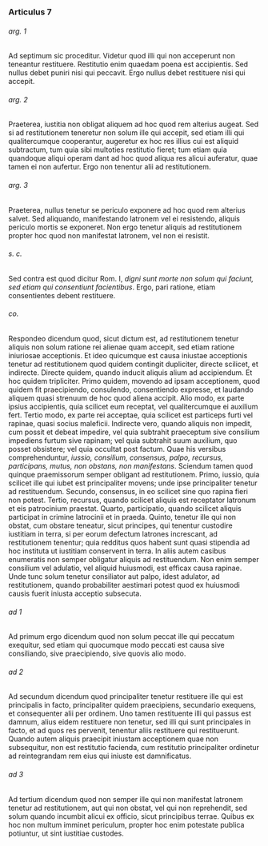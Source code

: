 ### Articulus 7

###### arg. 1
Ad septimum sic proceditur. Videtur quod illi qui non acceperunt non teneantur restituere. Restitutio enim quaedam poena est accipientis. Sed nullus debet puniri nisi qui peccavit. Ergo nullus debet restituere nisi qui accepit.

###### arg. 2
Praeterea, iustitia non obligat aliquem ad hoc quod rem alterius augeat. Sed si ad restitutionem teneretur non solum ille qui accepit, sed etiam illi qui qualitercumque cooperantur, augeretur ex hoc res illius cui est aliquid subtractum, tum quia sibi multoties restitutio fieret; tum etiam quia quandoque aliqui operam dant ad hoc quod aliqua res alicui auferatur, quae tamen ei non aufertur. Ergo non tenentur alii ad restitutionem.

###### arg. 3
Praeterea, nullus tenetur se periculo exponere ad hoc quod rem alterius salvet. Sed aliquando, manifestando latronem vel ei resistendo, aliquis periculo mortis se exponeret. Non ergo tenetur aliquis ad restitutionem propter hoc quod non manifestat latronem, vel non ei resistit.

###### s. c.
Sed contra est quod dicitur Rom. I, *digni sunt morte non solum qui faciunt, sed etiam qui consentiunt facientibus*. Ergo, pari ratione, etiam consentientes debent restituere.

###### co.
Respondeo dicendum quod, sicut dictum est, ad restitutionem tenetur aliquis non solum ratione rei alienae quam accepit, sed etiam ratione iniuriosae acceptionis. Et ideo quicumque est causa iniustae acceptionis tenetur ad restitutionem quod quidem contingit dupliciter, directe scilicet, et indirecte. Directe quidem, quando inducit aliquis alium ad accipiendum. Et hoc quidem tripliciter. Primo quidem, movendo ad ipsam acceptionem, quod quidem fit praecipiendo, consulendo, consentiendo expresse, et laudando aliquem quasi strenuum de hoc quod aliena accipit. Alio modo, ex parte ipsius accipientis, quia scilicet eum receptat, vel qualitercumque ei auxilium fert. Tertio modo, ex parte rei acceptae, quia scilicet est particeps furti vel rapinae, quasi socius maleficii. Indirecte vero, quando aliquis non impedit, cum possit et debeat impedire, vel quia subtrahit praeceptum sive consilium impediens furtum sive rapinam; vel quia subtrahit suum auxilium, quo posset obsistere; vel quia occultat post factum. Quae his versibus comprehenduntur, *iussio, consilium, consensus, palpo, recursus, participans, mutus, non obstans, non manifestans*. Sciendum tamen quod quinque praemissorum semper obligant ad restitutionem. Primo, iussio, quia scilicet ille qui iubet est principaliter movens; unde ipse principaliter tenetur ad restituendum. Secundo, consensus, in eo scilicet sine quo rapina fieri non potest. Tertio, recursus, quando scilicet aliquis est receptator latronum et eis patrocinium praestat. Quarto, participatio, quando scilicet aliquis participat in crimine latrocinii et in praeda. Quinto, tenetur ille qui non obstat, cum obstare teneatur, sicut principes, qui tenentur custodire iustitiam in terra, si per eorum defectum latrones increscant, ad restitutionem tenentur; quia redditus quos habent sunt quasi stipendia ad hoc instituta ut iustitiam conservent in terra. In aliis autem casibus enumeratis non semper obligatur aliquis ad restituendum. Non enim semper consilium vel adulatio, vel aliquid huiusmodi, est efficax causa rapinae. Unde tunc solum tenetur consiliator aut palpo, idest adulator, ad restitutionem, quando probabiliter aestimari potest quod ex huiusmodi causis fuerit iniusta acceptio subsecuta.

###### ad 1
Ad primum ergo dicendum quod non solum peccat ille qui peccatum exequitur, sed etiam qui quocumque modo peccati est causa sive consiliando, sive praecipiendo, sive quovis alio modo.

###### ad 2
Ad secundum dicendum quod principaliter tenetur restituere ille qui est principalis in facto, principaliter quidem praecipiens, secundario exequens, et consequenter alii per ordinem. Uno tamen restituente illi qui passus est damnum, alius eidem restituere non tenetur, sed illi qui sunt principales in facto, et ad quos res pervenit, tenentur aliis restituere qui restituerunt. Quando autem aliquis praecipit iniustam acceptionem quae non subsequitur, non est restitutio facienda, cum restitutio principaliter ordinetur ad reintegrandam rem eius qui iniuste est damnificatus.

###### ad 3
Ad tertium dicendum quod non semper ille qui non manifestat latronem tenetur ad restitutionem, aut qui non obstat, vel qui non reprehendit, sed solum quando incumbit alicui ex officio, sicut principibus terrae. Quibus ex hoc non multum imminet periculum, propter hoc enim potestate publica potiuntur, ut sint iustitiae custodes.

